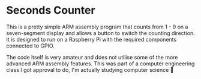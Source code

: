 # **Seconds Counter**

This is a pretty simple ARM assembly program that counts from 1 - 9 on a seven-segment display and allows a button to switch the counting direction. It is designed to run on a Raspberry Pi with the required components connected to GPIO.

The code itself is very amateur and does not utilise some of the more advanced ARM assembly features. This was part of a computer engineering class I got approval to do, I'm actually studying computer science 🙂